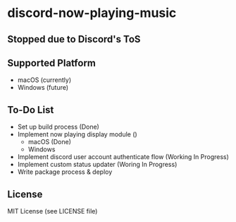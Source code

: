 # discord-now-playing-music

## Stopped due to Discord's ToS

## Supported Platform
- macOS (currently)
- Windows (future)

## To-Do List

- Set up build process (Done)
- Implement now playing display module ()
  - macOS (Done)
  - Windows
- Implement discord user account authenticate flow (Working In Progress)
- Implement custom status updater (Woring In Progress)
- Write package process & deploy

## License
MIT License (see LICENSE file)